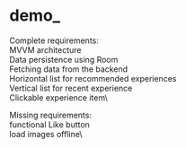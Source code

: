 # demo_

Complete requirements:\
 MVVM architecture\
 Data persistence using Room\
 Fetching data from the backend\
 Horizontal list for recommended experiences\
 Vertical list for recent experience\
 Clickable experience item\
 
Missing requirements:\
 functional Like button\
 load images offline\
 
 
